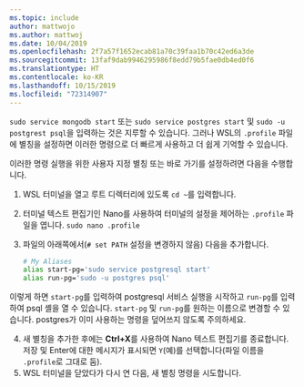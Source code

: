 ```yaml
---
ms.topic: include
author: mattwojo
ms.author: mattwoj
ms.date: 10/04/2019
ms.openlocfilehash: 2f7a57f1652ecab81a70c39faa1b70c42ed6a3de
ms.sourcegitcommit: 13faf9dab9946295986f8edd79b5fae0db4ed0f6
ms.translationtype: HT
ms.contentlocale: ko-KR
ms.lasthandoff: 10/15/2019
ms.locfileid: "72314907"
---
```

`sudo service mongodb start` 또는 `sudo service postgres start` 및 `sudo -u postgrest psql`을 입력하는 것은 지루할 수 있습니다.  그러나 WSL의 `.profile` 파일에 별칭을 설정하면 이러한 명령으로 더 빠르게 사용하고 더 쉽게 기억할 수 있습니다. 

이러한 명령 실행을 위한 사용자 지정 별칭 또는 바로 가기를 설정하려면 다음을 수행합니다.

1. WSL 터미널을 열고 루트 디렉터리에 있도록 `cd ~`를 입력합니다.
2. 터미널 텍스트 편집기인 Nano를 사용하여 터미널의 설정을 제어하는 `.profile` 파일을 엽니다. `sudo nano .profile`
3. 파일의 아래쪽에서(`# set PATH` 설정을 변경하지 않음) 다음을 추가합니다.

    ```bash
    # My Aliases
    alias start-pg='sudo service postgresql start'
    alias run-pg='sudo -u postgres psql'
    ```

이렇게 하면 `start-pg`를 입력하여 postgresql 서비스 실행을 시작하고 `run-pg`를 입력하여 psql 셸을 열 수 있습니다. `start-pg` 및 `run-pg`를 원하는 이름으로 변경할 수 있습니다. postgres가 이미 사용하는 명령을 덮어쓰지 않도록 주의하세요.

4. 새 별칭을 추가한 후에는 **Ctrl+X**를 사용하여 Nano 텍스트 편집기를 종료합니다. 저장 및 Enter에 대한 메시지가 표시되면 `Y`(예)를 선택합니다(파일 이름을 `.profile`로 그대로 둠).
5. WSL 터미널을 닫았다가 다시 연 다음, 새 별칭 명령을 시도합니다.
